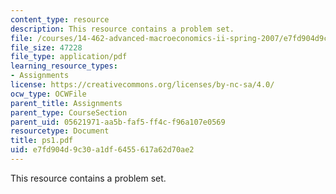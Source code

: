 ```yaml
---
content_type: resource
description: This resource contains a problem set.
file: /courses/14-462-advanced-macroeconomics-ii-spring-2007/e7fd904d9c30a1df6455617a62d70ae2_ps1.pdf
file_size: 47228
file_type: application/pdf
learning_resource_types:
- Assignments
license: https://creativecommons.org/licenses/by-nc-sa/4.0/
ocw_type: OCWFile
parent_title: Assignments
parent_type: CourseSection
parent_uid: 05621971-aa5b-faf5-ff4c-f96a107e0569
resourcetype: Document
title: ps1.pdf
uid: e7fd904d-9c30-a1df-6455-617a62d70ae2
---
```

This resource contains a problem set.